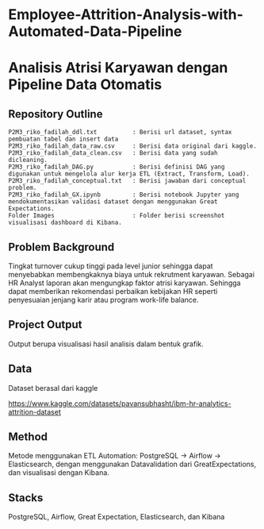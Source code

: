 # Employee-Attrition-Analysis-with-Automated-Data-Pipeline
# Analisis Atrisi Karyawan dengan Pipeline Data Otomatis


## Repository Outline
```
P2M3_riko_fadilah_ddl.txt          : Berisi url dataset, syntax pembuatan tabel dan insert data 
P2M3_riko_fadilah_data_raw.csv     : Berisi data original dari kaggle.
P2M3_riko_fadilah_data_clean.csv   : Berisi data yang sudah dicleaning.
P2M3_riko_fadilah_DAG.py           : Berisi definisi DAG yang digunakan untuk mengelola alur kerja ETL (Extract, Transform, Load).
P2M3_riko_fadilah_conceptual.txt   : Berisi jawaban dari conceptual problem.
P2M3_riko_fadilah_GX.ipynb         : Berisi notebook Jupyter yang mendokumentasikan validasi dataset dengan menggunakan Great Expectations.
Folder Images                      : Folder berisi screenshot visualisasi dashboard di Kibana.
```

## Problem Background
Tingkat turnover cukup tinggi pada level junior sehingga dapat menyebabkan membengkaknya biaya untuk rekrutment karyawan. Sebagai HR Analyst laporan akan mengungkap faktor atrisi karyawan. Sehingga dapat memberikan rekomendasi perbaikan kebijakan HR seperti penyesuaian jenjang karir atau program work-life balance. 


## Project Output
Output berupa visualisasi hasil analisis dalam bentuk grafik. 


## Data
Dataset berasal dari kaggle

https://www.kaggle.com/datasets/pavansubhasht/ibm-hr-analytics-attrition-dataset 


## Method
Metode menggunakan ETL Automation: PostgreSQL → Airflow → Elasticsearch, dengan menggunakan Datavalidation dari GreatExpectations, dan visualisasi dengan Kibana.


## Stacks
PostgreSQL, Airflow, Great Expectation, Elasticsearch, dan Kibana


